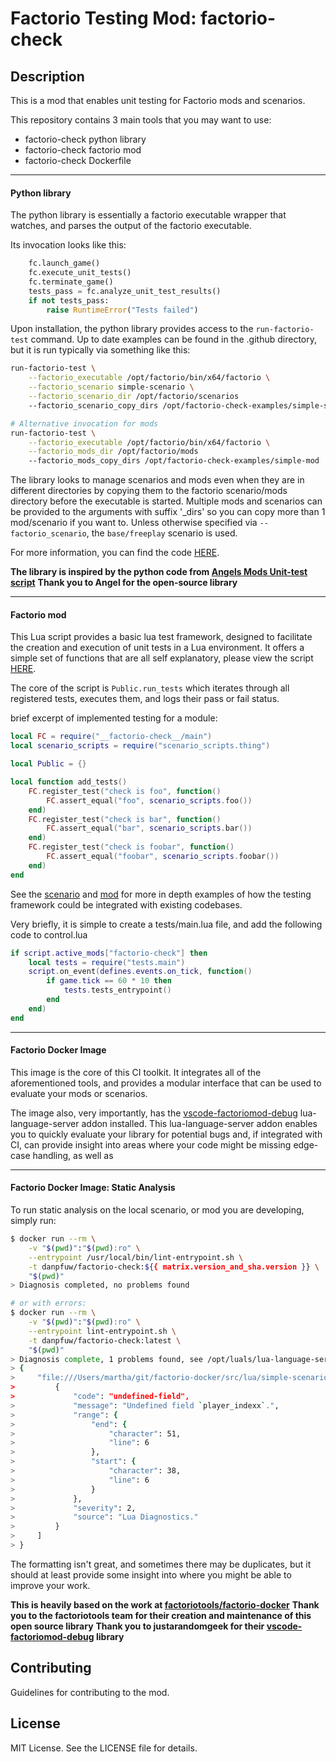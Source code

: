 
# Factorio Testing Mod: factorio-check

## Description
This is a mod that enables unit testing for Factorio mods and scenarios.


This repository contains 3 main tools that you may want to use:

* factorio-check python library
* factorio-check factorio mod
* factorio-check Dockerfile

---
#### Python library

The python library is essentially a factorio executable wrapper that watches,
and parses the output of the factorio executable.

Its invocation looks like this:

```python
    fc.launch_game()
    fc.execute_unit_tests()
    fc.terminate_game()
    tests_pass = fc.analyze_unit_test_results()
    if not tests_pass:
        raise RuntimeError("Tests failed")
```

Upon installation, the python library provides access to the `run-factorio-test` command.
Up to date examples can be found in the .github directory, but it is run typically via something like this:
```bash
run-factorio-test \
    --factorio_executable /opt/factorio/bin/x64/factorio \
    --factorio_scenario simple-scenario \
    --factorio_scenario_dir /opt/factorio/scenarios
    --factorio_scenario_copy_dirs /opt/factorio-check-examples/simple-scenario

# Alternative invocation for mods
run-factorio-test \
    --factorio_executable /opt/factorio/bin/x64/factorio \
    --factorio_mods_dir /opt/factorio/mods
    --factorio_mods_copy_dirs /opt/factorio-check-examples/simple-mod
```

The library looks to manage scenarios and mods even when they are in different directories
by copying them to the factorio scenario/mods directory before the executable is started.  Multiple mods
and scenarios can be provided to the arguments with suffix '_dirs' so you can copy more than
1 mod/scenario if you want to.  Unless otherwise specified via `--factorio_scenario`, the `base/freeplay`
scenario is used.

For more information, you can find the code [HERE](src/python/factorio_check).

**The library is inspired by the python code from [Angels Mods Unit-test script](https://github.com/Arch666Angel/mods/blob/master/angelsdev-unit-test/python/factorio_controller.py)**
**Thank you to Angel for the open-source library**

---
#### Factorio mod

This Lua script provides a basic lua test framework, designed to facilitate the creation and execution
of unit tests in a Lua environment. It offers a simple set of functions that are all self explanatory,
please view the script [HERE](src/lua/factorio-check/main.lua).

The core of the script is `Public.run_tests` which iterates through all registered tests, executes
them, and logs their pass or fail status.

brief excerpt of implemented testing for a module:
```lua
local FC = require("__factorio-check__/main")
local scenario_scripts = require("scenario_scripts.thing")

local Public = {}

local function add_tests()
	FC.register_test("check is foo", function()
		FC.assert_equal("foo", scenario_scripts.foo())
	end)
	FC.register_test("check is bar", function()
		FC.assert_equal("bar", scenario_scripts.bar())
	end)
	FC.register_test("check is foobar", function()
		FC.assert_equal("foobar", scenario_scripts.foobar())
	end)
end

```

See the [scenario](src/lua/simple-scenario) and [mod](src/lua/simple-mod) for more in depth examples of how the testing
framework could be integrated with existing codebases.

Very briefly, it is simple to create a tests/main.lua file, and add the following code to control.lua
```lua
if script.active_mods["factorio-check"] then
	local tests = require("tests.main")
	script.on_event(defines.events.on_tick, function()
		if game.tick == 60 * 10 then
			tests.tests_entrypoint()
		end
	end)
end
```

---
#### Factorio Docker Image

This image is the core of this CI toolkit.  It integrates all of the aforementioned tools, and provides a modular interface
that can be used to evaluate your mods or scenarios.


The image also, very importantly, has the [vscode-factoriomod-debug](https://github.com/justarandomgeek/vscode-factoriomod-debug)
lua-language-server addon installed.  This lua-language-server addon enables you to quickly evaluate your library for potential bugs and,
if integrated with CI, can provide insight into areas where your code might be missing edge-case handling, as well as 


---
#### Factorio Docker Image: Static Analysis
To run static analysis on the local scenario, or mod you are developing, simply run:
```bash
$ docker run --rm \
    -v "$(pwd)":"$(pwd):ro" \
    --entrypoint /usr/local/bin/lint-entrypoint.sh \
    -t danpfuw/factorio-check:${{ matrix.version_and_sha.version }} \
    "$(pwd)"
> Diagnosis completed, no problems found

# or with errors:
$ docker run --rm \
    -v "$(pwd)":"$(pwd):ro" \
    --entrypoint lint-entrypoint.sh \
    -t danpfuw/factorio-check:latest \
    "$(pwd)"
> Diagnosis complete, 1 problems found, see /opt/luals/lua-language-server/log/check.json
> {
>     "file:///Users/martha/git/factorio-docker/src/lua/simple-scenario/./control.lua": [
>         {
>             "code": "undefined-field",
>             "message": "Undefined field `player_indexx`.",
>             "range": {
>                 "end": {
>                     "character": 51,
>                     "line": 6
>                 },
>                 "start": {
>                     "character": 38,
>                     "line": 6
>                 }
>             },
>             "severity": 2,
>             "source": "Lua Diagnostics."
>         }
>     ]
> }
```

The formatting isn't great, and sometimes there may be duplicates, but it
should at least provide some insight into where you might be able to improve
your work.

**This is heavily based on the work at [factoriotools/factorio-docker](https://github.com/factoriotools/factorio-docker)**
**Thank you to the factoriotools team for their creation and maintenance of this open source library**
**Thank you to justarandomgeek for their [vscode-factoriomod-debug](https://github.com/justarandomgeek/vscode-factoriomod-debug) library**


## Contributing
Guidelines for contributing to the mod.

## License
MIT License. See the LICENSE file for details.
